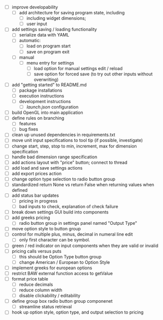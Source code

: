- [ ] improve developability
    - [ ] add architecture for saving program state, including
        - [ ] including widget dimensions;
        - [ ] user input
- [ ] add settings saving / loading functionality
    - [ ] serialize data with YAML
    - [ ] automatic:   
        - [ ] load on program start
        - [ ] save on program exit
    - [ ] manual
        - [ ] menu entry for settings
            - [ ] load option for manual settings edit / reload
            - [ ] save option for forced save (to try out other inputs without overwriting)
- [ ] add "getting started" to README.md
    - [ ] package installations
    - [ ] execution instructions
    - [ ] development instructions
        - [ ] *launch.json* configuration
- [ ] build OpenGL into main application
- [ ] define rules on branching
    - [ ] features
    - [ ] bug fixes
- [ ] clean up unused dependencies in requirements.txt
- [ ] move unit input specifications to tool tip (if possible, investigate)
- [ ] change start, step, stop to min, increment, max for dimension specification
- [ ] handle bad dimension range specification
- [ ] add actions layout with "price" button; connect to thread
- [ ] add load and save settings actions
- [ ] add export prices action
- [ ] change option type selection to radio button group
- [ ] standardized return None vs return False when returning values when defined
- [ ] add status bar updates
    - [ ] pricing in progress
    - [ ] bad inputs to check, explanation of check failure
- [ ] break down settings GUI build into components 
- [ ] add greeks pricing 
    - [ ] radio button group in settings panel named "Output Type"
- [ ] move option style to button group 
- [ ] control for multiple plus, minus, decimal in numeral line edit
    - [ ] only first character can be symbol.
- [ ] green / red indicator on input components when they are valid or invalid
- [ ] pricing calls versus puts
    - [ ] this should be Option Type button group
    - [ ] change American / European to Option Style 
- [ ] implement greeks for european options
- [ ] restrict BAW external function access to getValue 
- [ ] format price table
    - [ ] reduce decimals 
    - [ ] reduce column width
    - [ ] disable clickability / editability
- [ ] define group box radio button group componenet
    - [ ] streamline status retrieval 
- [ ] hook up option style, option type, and output selection to pricing 